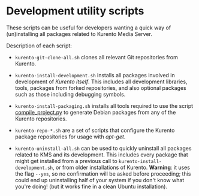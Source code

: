 Development utility scripts
===========================

These scripts can be useful for developers wanting a quick way of (un)installing all packages related to Kurento Media Server.

Description of each script:

- `kurento-git-clone-all.sh` clones all relevant Git repositories from Kurento.

- `kurento-install-development.sh` installs all packages involved in development of *Kurento itself*. This includes all development libraries, tools, packages from forked repositories, and also optional packages such as those including debugging symbols.

- `kurento-install-packaging.sh` installs all tools required to use the script [compile_project.py](https://github.com/Kurento/adm-scripts/blob/master/kms/compile_project.py) to generate Debian packages from any of the Kurento repositories.

- `kurento-repo-*.sh` are a set of scripts that configure the Kurento package repositories for usage with *apt-get*.

- `kurento-uninstall-all.sh` can be used to quickly uninstall all packages related to KMS and its development. This includes every package that might get installed from a previous call to `kurento-install-development.sh`, or from older installations of Kurento. **Warning**: it uses the flag `--yes`, so no confirmation will be asked before proceeding; this could end up uninstalling half of your system if you don't know what you're doing! (but it works fine in a clean Ubuntu installation).
